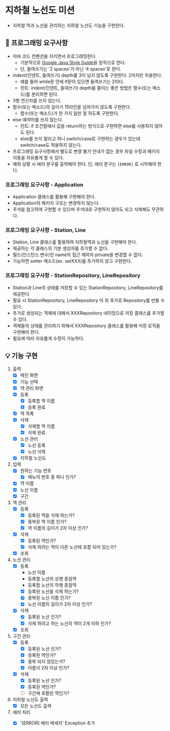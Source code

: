 # 지하철 노선도 미션
- 지하철 역과 노선을 관리하는 지하철 노선도 기능을 구현한다.

## 🎱 프로그래밍 요구사항
- 자바 코드 컨벤션을 지키면서 프로그래밍한다.
  - 기본적으로 [Google Java Style Guide](https://google.github.io/styleguide/javaguide.html)을 원칙으로 한다.
  - 단, 들여쓰기는 '2 spaces'가 아닌 '4 spaces'로 한다.
- indent(인덴트, 들여쓰기) depth를 3이 넘지 않도록 구현한다. 2까지만 허용한다.
  - 예를 들어 while문 안에 if문이 있으면 들여쓰기는 2이다.
  - 힌트: indent(인덴트, 들여쓰기) depth를 줄이는 좋은 방법은 함수(또는 메소드)를 분리하면 된다.
- 3항 연산자를 쓰지 않는다.
- 함수(또는 메소드)의 길이가 15라인을 넘어가지 않도록 구현한다.
  - 함수(또는 메소드)가 한 가지 일만 잘 하도록 구현한다.
- else 예약어를 쓰지 않는다.
  - 힌트: if 조건절에서 값을 return하는 방식으로 구현하면 else를 사용하지 않아도 된다.
  - else를 쓰지 말라고 하니 switch/case로 구현하는 경우가 있는데 switch/case도 허용하지 않는다.
- 프로그래밍 요구사항에서 별도로 변경 불가 안내가 없는 경우 파일 수정과 패키지 이동을 자유롭게 할 수 있다.
- 예외 상황 시 에러 문구를 출력해야 한다. 단, 에러 문구는 `[ERROR]` 로 시작해야 한다.

### 프로그래밍 요구사항 - Application
- Application 클래스를 활용해 구현해야 한다.
- Application의 패키지 구조는 변경하지 않는다.
- 주석을 참고하여 구현할 수 있으며 주석대로 구현하지 않아도 되고 삭제해도 무관하다. 

### 프로그래밍 요구사항 - Station, Line
- Station, Line 클래스를 활용하여 지하철역과 노선을 구현해야 한다.
- 제공하는 각 클래스의 기본 생성자를 추가할 수 없다.
- 필드(인스턴스 변수)인 name의 접근 제어자 private을 변경할 수 없다.
- 가능하면 setter 메소드(ex. setXXX)를 추가하지 않고 구현한다.

### 프로그래밍 요구사항 - StationRepository, LineRepository
- Station과 Line의 상태를 저장할 수 있는 StationRepository, LineRepository를 제공한다.
- 필요 시 StationRepository, LineRepository 이 외 추가로 Repository를 만들 수 있다.
- 추가로 생성되는 객체에 대해서 XXXRepository 네이밍으로 저장 클래스를 추가할 수 있다.
- 객체들의 상태를 관리하기 위해서 XXXRepository 클래스를 활용해 저장 로직을 구현해야 한다.
- 필요에 따라 자유롭게 수정이 가능하다.

## 💡 기능 구현
1. 출력
    - [X] 메인 화면
    - [X] 기능 선택
    - [X] 역 관리 화면
    - [X] 등록
        - [X] 등록할 역 이름
        - [X] 등록 완료
    - [X] 역 목록
    - [X] 삭제
        - [X] 삭제할 역 이름
        - [X] 삭제 완료
    - [X] 노선 관리
        - [X] 노선 등록
        - [X] 노선 삭제
    - [X] 지하철 노선도

2. 입력
    - [X] 원하는 기능 번호
        - [X] 메뉴의 번호 중 하나 인가?
    - [X] 역 이름
    - [X] 노선 이름
    - [X] 구간
        
3. 역 관리
    - [X] 등록
        - [X] 등록된 역을 삭제 하는가?
        - [X] 중복된 역 이름 인가?
        - [X] 역 이름의 길이가 2자 이상 인가?
    - [X] 삭제
        - [X] 등록된 역인가?
        - [X] 삭제 하려는 역이 다른 노선에 포함 되어 있는가?
    - [X] 조회

4. 노선 관리
    - [X] 등록
        - 노선 이름
        - 등록할 노선의 상행 종점역
        - 등록할 노선의 하행 종점역
        - [X] 등록된 노선을 삭제 하는가?
        - [X] 중복된 노선 이름 인가?
        - [X] 노선 이름의 길이가 2자 이상 인가?
    - [X] 삭제
        - [X] 등록된 노선 인가?
        - [X] 삭제 하려고 하는 노선의 역이 2개 이하 인가?
    - [X] 조회
    
5. 구간 관리
    - [X] 등록
        - [X] 등록된 노선 인가?
        - [X] 등록된 역인가?
        - [X] 중복 되지 않았는가?
        - [X] 이름이 2자 이상 인가?
    - [X] 삭제
        - [X] 등록된 노선 인가?
        - [X] 등록된 역인가?
        - [ ] 구간에 포함된 역인가?
    
6. 지하철 노선도 출력
    - [X] 모든 노선도 출력
    
7. 에러 처리
    - [X] '[ERROR] 에러 메세지' Exception 추가
    